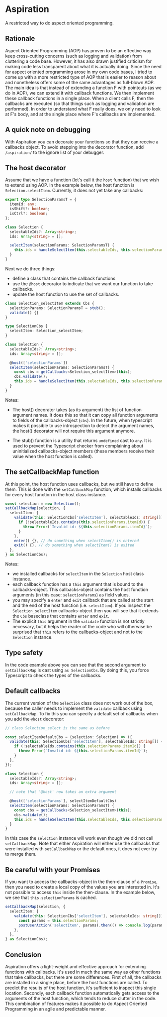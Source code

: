 # Aspiration

A restricted way to do aspect oriented programming.

## Rationale

Aspect Oriented Programming (AOP) has proven to be an effective way keep cross-cutting concerns
(such as logging and validation) from cluttering a code base. However, it has also drawn justified
criticism for making code less transparent about what it is actually doing. Since the need for aspect
oriented programming arose in my own code bases, I tried to come up with a more restricted type of
AOP that is easier to reason about and nonetheless offers some of the same advantages as full-blown AOP.
The main idea is that instead of extending a function F with pointcuts (as we do in AOP), we can extend
it with callback functions. We then implement these callback functions in a single place. When a client
calls F, then the callbacks are executed (so that things such as logging and validation are performed).
In order to understand what F really does, we only need to look at F's body, and at the single place
where F's callbacks are implemented.

## A quick note on debugging

With Aspiration you can decorate your functions so that they can receive a callbacks object. To avoid stepping into the decorator function, add `/aspiration/` to the ignore list of your debugger.

## The host decorator

Assume that we have a function (let's call it the `host` function) that we wish to extend using AOP.
In the example below, the host function is `Selection.selectItem`. Currently, it does not yet take any
callbacks:

```typescript
export type SelectionParamsT = {
  itemId: any;
  isShift?: boolean;
  isCtrl?: boolean;
};

class Selection {
  selectableIds?: Array<string>;
  ids: Array<string> = [];

  selectItem(selectionParams: SelectionParamsT) {
    this.ids = handleSelectItem(this.selectableIds, this.selectionParams);
  }
}
```

Next we do three things:

- define a class that contains the callback functions
- use the `@host` decorator to indicate that we want our function to take callbacks.
- update the host function to use the set of callbacks.

```typescript
class Selection_selectItem extends Cbs {
  selectionParams: SelectionParamsT = stub();
  validate() {}
}

type SelectionCbs {
  selectItem: Selection_selectItem;
}

class Selection {
  selectableIds?: Array<string>;
  ids: Array<string> = [];

  @host(['selectionParams'])
  selectItem(selectionParams: SelectionParamsT) {
    const cbs = getCallbacks<Selection_selectItem>(this);
    cbs.validate();
    this.ids = handleSelectItem(this.selectableIds, this.selectionParams);
  }
}
```

Notes:

- The host() decorator takes (as its argument) the list of function argument names. It does this so that it can copy all function arguments to fields of the callbacks-object (`cbs`). In the future, when typescript makes it possible to use introspection to detect the argument names, the host() decorator will not require this argument anymore.

- The stub() function is a utility that returns `undefined` cast to `any`. It is used to prevent the
  Typescript checker from complaining about uninitialized callbacks-object members (these members receive
  their value when the host function is called).

## The setCallbackMap function

At this point, the host function uses callbacks, but we still have to define them.
This is done with the `setCallbackMap` function, which installs callbacks for every host function in the
host class instance.

```typescript
const selection = new Selection();
setCallbackMap(selection, {
  selectItem: {
    validate(this: SelectionCbs['selectItem'], selectableIds: string[]) {
      if (!selectableIds.contains(this.selectionParams.itemId)) {
        throw Error(`Invalid id: ${this.selectionParams.itemId}`);
      }
    },
    enter() {}, // do something when selectItem() is entered
    exit() {}, // do something when selectItem() is exited
  },
} as SelectionCbs);
```

Notes:

- we installed callbacks for `selectItem` in the `Selection` host class instance.
- each callback function has a `this` argument that is bound to the callbacks-object. This callbacks-object contains the host function arguments (in this case: `selectionParams`) as field values.
- you may specify a `enter` and `exit` callback that are called at the start and the end of
  the host function (i.e. `selectItem`). If you inspect the `Selection_selectItem` callbacks-object then you will see that it extends the `Cbs` baseclass that contains `enter` and `exit`.
- The explicit `this` argument in the `validate` function is not strictly necessary, but it helps the reader
  of the code who will otherwise be surprised that `this` refers to the callbacks-object and not to the
  `Selection` instance.

## Type safety

In the code example above you can see that the second argument to `setCallbackMap` is cast using `as SelectionCbs`.
By doing this, you force Typescript to check the types of the callbacks.

## Default callbacks

The current version of the `Selection` class does not work out of the box, because the caller needs to
implement the `validate` callback using `setCallbackMap`. To fix this you can specify a default set of callbacks when
you add the `@host` decorator:

```typescript
// class Selection_select is the same as before

const selectItemDefaultCbs = (selection: Selection) => ({
  validate(this: SelectionCbs['selectItem'], selectableIds: string[]) {
    if (!selectableIds.contains(this.selectionParams.itemId)) {
      throw Error(`Invalid id: ${this.selectionParams.itemId}`);
    }
  },
});

class Selection {
  selectableIds?: Array<string>;
  ids: Array<string> = [];

  // note that '@host' now takes an extra argument

  @host(['selectionParams'], selectItemDefaultCbs)
  selectItem(selectionParams: SelectionParamsT) {
    const cbs = getCallbacks<Selection_selectItem>(this);
    cbs.validate();
    this.ids = handleSelectItem(this.selectableIds, this.selectionParams);
  }
}
```

In this case the `selection` instance will work even though we did not call `setCallbackMap`.
Note that either Aspiration will either use the callbacks that were installed with `setCallbackMap`
or the default ones, it does not ever try to merge them.

## Be careful with your Promises

If you want to access the callbacks-object in the then-clause of a `Promise`, then you need to create
a local copy of the values you are interested in. It's not possible to access `this` inside the
then-clause. In the example below, we see that `this.selectionParams` is cached.

```typescript
setCallbackMap(selection, {
  selectItem: {
    validate(this: SelectionCbs['selectItem'], selectableIds: string[]) {
      const params = this.selectionParams;
      postUserAction('selectItem', params).then(() => console.log(params));
    },
  },
} as SelectionCbs);
```

## Conclusion

Aspiration offers a light-weight and effective approach for extending functions with callbacks. It's used in much the
same way as other functions that take callbacks, but there are some differences. First of all, the callbacks are installed
in a single place, before the host functions are called. To predict the results of the host function, it's sufficient
to inspect this single location. Secondly, each callback function automatically gets access to the arguments of the host
function, which tends to reduce clutter in the code. This combination of features makes it possible to do Aspect Oriented
Programming in an agile and predictable manner.
